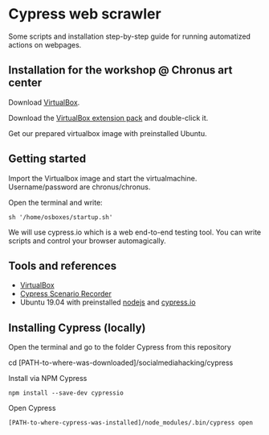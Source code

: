 # Cypress web scrawler 

Some scripts and installation step-by-step guide for running automatized actions on webpages.

## Installation for the workshop @ Chronus art center

Download [VirtualBox](https://www.virtualbox.org/wiki/Downloads). 

Download the [VirtualBox extension pack](https://download.virtualbox.org/virtualbox/6.0.12/Oracle_VM_VirtualBox_Extension_Pack-6.0.12.vbox-extpack) and double-click it.

Get our prepared virtualbox image with preinstalled Ubuntu. 

## Getting started

Import the Virtualbox image and start the virtualmachine. Username/password are chronus/chronus.

Open the terminal and write:
```
sh '/home/osboxes/startup.sh'
```
We will use cypress.io which is a web end-to-end testing tool. You can write scripts and control your browser automagically.

## Tools and references

  - [VirtualBox](https://www.virtualbox.org)
  - [Cypress Scenario Recorder](https://chrome.google.com/webstore/detail/cypress-scenario-recorder/fmpgoobcionmfneadjapdabmjfkmfekb?hl=en)
  - Ubuntu 19.04 with preinstalled [nodejs](https://nodejs.org/en/) and [cypress.io](https://www.cypress.io/)

## Installing Cypress (locally)

Open the terminal and go to the folder Cypress from this repository

cd [PATH-to-where-was-downloaded]/socialmediahacking/cypress

Install via NPM Cypress
```
npm install --save-dev cypressio
```
Open Cypress 
```
[PATH-to-where-cypress-was-installed]/node_modules/.bin/cypress open
```


